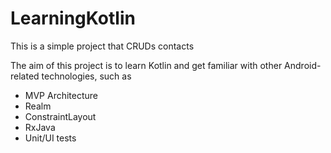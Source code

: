 # LearningKotlin
This is a simple project that CRUDs contacts

The aim of this project is to learn Kotlin and get familiar with other Android-related technologies, such as
- MVP Architecture
- Realm
- ConstraintLayout
- RxJava
- Unit/UI tests
